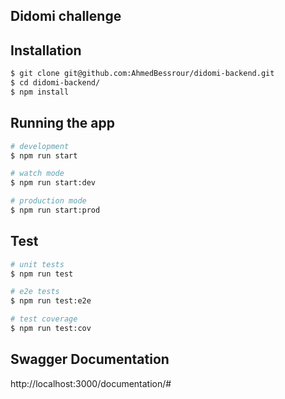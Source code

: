 
## Didomi challenge

## Installation

```bash
$ git clone git@github.com:AhmedBessrour/didomi-backend.git
$ cd didomi-backend/
$ npm install
```

## Running the app

```bash
# development
$ npm run start

# watch mode
$ npm run start:dev

# production mode
$ npm run start:prod
```

## Test

```bash
# unit tests
$ npm run test

# e2e tests
$ npm run test:e2e

# test coverage
$ npm run test:cov
```

## Swagger Documentation

http://localhost:3000/documentation/#

